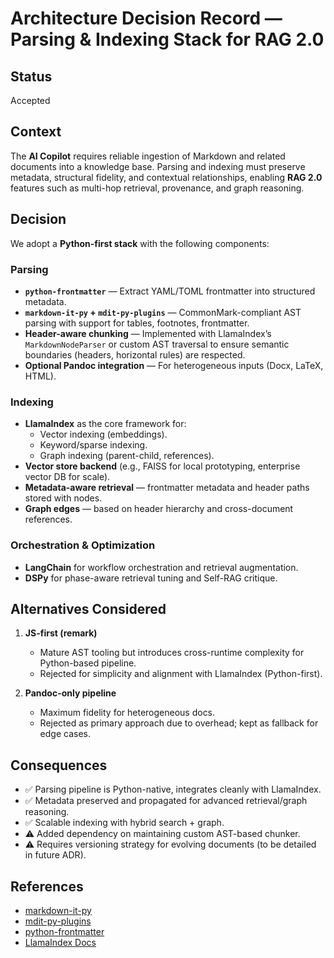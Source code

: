 # Architecture Decision Record — Parsing & Indexing Stack for RAG 2.0

## Status
Accepted

## Context
The **AI Copilot** requires reliable ingestion of Markdown and related documents into a knowledge base. Parsing and indexing must preserve metadata, structural fidelity, and contextual relationships, enabling **RAG 2.0** features such as multi-hop retrieval, provenance, and graph reasoning.

## Decision
We adopt a **Python-first stack** with the following components:

### Parsing
- **`python-frontmatter`** — Extract YAML/TOML frontmatter into structured metadata.
- **`markdown-it-py` + `mdit-py-plugins`** — CommonMark-compliant AST parsing with support for tables, footnotes, frontmatter.
- **Header-aware chunking** — Implemented with LlamaIndex’s `MarkdownNodeParser` or custom AST traversal to ensure semantic boundaries (headers, horizontal rules) are respected.
- **Optional Pandoc integration** — For heterogeneous inputs (Docx, LaTeX, HTML).

### Indexing
- **LlamaIndex** as the core framework for:
  - Vector indexing (embeddings).
  - Keyword/sparse indexing.
  - Graph indexing (parent-child, references).
- **Vector store backend** (e.g., FAISS for local prototyping, enterprise vector DB for scale).
- **Metadata-aware retrieval** — frontmatter metadata and header paths stored with nodes.
- **Graph edges** — based on header hierarchy and cross-document references.

### Orchestration & Optimization
- **LangChain** for workflow orchestration and retrieval augmentation.
- **DSPy** for phase-aware retrieval tuning and Self-RAG critique.

## Alternatives Considered
1. **JS-first (remark)**  
   - Mature AST tooling but introduces cross-runtime complexity for Python-based pipeline.
   - Rejected for simplicity and alignment with LlamaIndex (Python-first).

2. **Pandoc-only pipeline**  
   - Maximum fidelity for heterogeneous docs.
   - Rejected as primary approach due to overhead; kept as fallback for edge cases.

## Consequences
- ✅ Parsing pipeline is Python-native, integrates cleanly with LlamaIndex.  
- ✅ Metadata preserved and propagated for advanced retrieval/graph reasoning.  
- ✅ Scalable indexing with hybrid search + graph.  
- ⚠️ Added dependency on maintaining custom AST-based chunker.  
- ⚠️ Requires versioning strategy for evolving documents (to be detailed in future ADR).  

## References
- [markdown-it-py](https://markdown-it-py.readthedocs.io/)
- [mdit-py-plugins](https://github.com/executablebooks/mdit-py-plugins)
- [python-frontmatter](https://github.com/eyeseast/python-frontmatter)
- [LlamaIndex Docs](https://docs.llamaindex.ai/)


